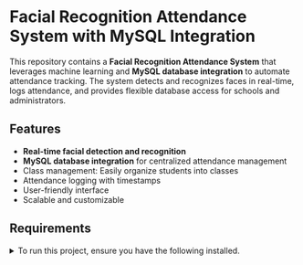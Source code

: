 # Facial Recognition Attendance System with MySQL Integration

This repository contains a **Facial Recognition Attendance System** that leverages machine learning and **MySQL database integration** to automate attendance tracking. The system detects and recognizes faces in real-time, logs attendance, and provides flexible database access for schools and administrators.

## Features
- **Real-time facial detection and recognition**
- **MySQL database integration** for centralized attendance management
- Class management: Easily organize students into classes
- Attendance logging with timestamps
- User-friendly interface
- Scalable and customizable

## Requirements
<details>
<summary>To run this project, ensure you have the following installed.</summary>
  
- **Python 3.8+**
- **MySQL Server**
- **opencv-contrib-python**
- **dlib**
- **NumPy**
- **pandas**
- **mysql-connector-python**
- **requests**
- **protobuf**
- **yapf**
- **xmltodict**
- **xlrd**
- **virtualenv**
- **toml**
- **six**
- **python-dateutil**
- **pytz**
- **pyparsing**
- **Pillow**
- **nose**
- **matplotlib**
- **kiwisolver**
- **cycler**
- **Click**
- **attrs**
- **black**
- **appdirs**
  /details>
  
You can install the Python dependencies by just running:
```bash
[FaceRecognizeNoPandas/requirements.txt](requirements.txt)
pip install -r requirements.txt
